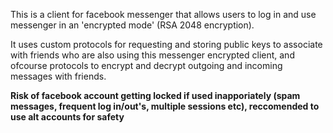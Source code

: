 This is a client for facebook messenger that allows users to log in and use messenger in an 'encrypted mode' (RSA 2048 encryption). 

It uses custom protocols for requesting and storing public keys to associate with friends who are also using this messenger encrypted client, and ofcourse protocols to encrypt and decrypt outgoing and incoming messages with friends.

**Risk of facebook account getting locked if used inapporiately (spam messages, frequent log in/out's, multiple sessions etc), reccomended to use alt accounts for safety**
